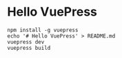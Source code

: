 # Hello VuePress

```
npm install -g vuepress
echo '# Hello VuePress' > README.md
vuepress dev
vuepress build
```
